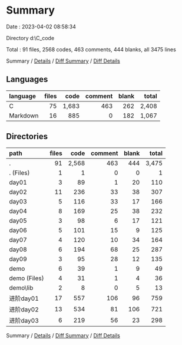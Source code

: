 # Summary

Date : 2023-04-02 08:58:34

Directory d:\\C_code

Total : 91 files,  2568 codes, 463 comments, 444 blanks, all 3475 lines

Summary / [Details](details.md) / [Diff Summary](diff.md) / [Diff Details](diff-details.md)

## Languages
| language | files | code | comment | blank | total |
| :--- | ---: | ---: | ---: | ---: | ---: |
| C | 75 | 1,683 | 463 | 262 | 2,408 |
| Markdown | 16 | 885 | 0 | 182 | 1,067 |

## Directories
| path | files | code | comment | blank | total |
| :--- | ---: | ---: | ---: | ---: | ---: |
| . | 91 | 2,568 | 463 | 444 | 3,475 |
| . (Files) | 1 | 1 | 0 | 0 | 1 |
| day01 | 3 | 89 | 1 | 20 | 110 |
| day02 | 11 | 236 | 33 | 38 | 307 |
| day03 | 5 | 116 | 33 | 17 | 166 |
| day04 | 8 | 169 | 25 | 38 | 232 |
| day05 | 3 | 98 | 6 | 17 | 121 |
| day06 | 5 | 101 | 15 | 9 | 125 |
| day07 | 4 | 120 | 10 | 34 | 164 |
| day08 | 6 | 194 | 68 | 25 | 287 |
| day09 | 3 | 95 | 28 | 12 | 135 |
| demo | 6 | 39 | 1 | 9 | 49 |
| demo (Files) | 4 | 31 | 1 | 4 | 36 |
| demo\\lib | 2 | 8 | 0 | 5 | 13 |
| 进阶day01 | 17 | 557 | 106 | 96 | 759 |
| 进阶day02 | 13 | 534 | 81 | 106 | 721 |
| 进阶day03 | 6 | 219 | 56 | 23 | 298 |

Summary / [Details](details.md) / [Diff Summary](diff.md) / [Diff Details](diff-details.md)